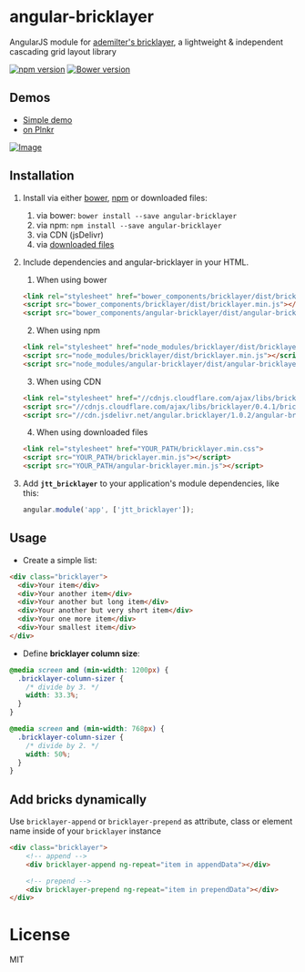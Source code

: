 # angular-bricklayer
AngularJS module for [ademilter's bricklayer](https://github.com/ademilter/bricklayer), a lightweight & independent cascading grid layout library

[![npm version](https://badge.fury.io/js/angular-bricklayer.svg)](https://badge.fury.io/js/angular-bricklayer)
[![Bower version](https://badge.fury.io/bo/angular-bricklayer.svg)](https://badge.fury.io/bo/angular-bricklayer)

## Demos
- [Simple demo](https://rawgit.com/JohnnyTheTank/angular-bricklayer/master/demo/index.html)
- [on Plnkr](http://plnkr.co/edit/mo3G36)

[![Image](https://rawgit.com/ademilter/bricklayer/master/assets/screenshot.gif)](http://ademilter.github.io/bricklayer)

## Installation

1. Install via either [bower](http://bower.io/), [npm](https://www.npmjs.com/) or downloaded files:
    1. via bower: `bower install --save angular-bricklayer`
    2. via npm: `npm install --save angular-bricklayer`
    3. via CDN (jsDelivr)
    4. via [downloaded files](https://github.com/JohnnyTheTank/angular-bricklayer/zipball/master)

2. Include dependencies and angular-bricklayer in your HTML.
    1. When using bower
    ```html
    <link rel="stylesheet" href="bower_components/bricklayer/dist/bricklayer.min.css">
    <script src="bower_components/bricklayer/dist/bricklayer.min.js"></script>
    <script src="bower_components/angular-bricklayer/dist/angular-bricklayer.min.js"></script>
    ```
    2. When using npm
    ```html
    <link rel="stylesheet" href="node_modules/bricklayer/dist/bricklayer.min.css">
    <script src="node_modules/bricklayer/dist/bricklayer.min.js"></script>
    <script src="node_modules/angular-bricklayer/dist/angular-bricklayer.min.js"></script>
    ```
    3. When using CDN
    ```html
    <link rel="stylesheet" href="//cdnjs.cloudflare.com/ajax/libs/bricklayer/0.4.1/bricklayer.min.css">
    <script src="//cdnjs.cloudflare.com/ajax/libs/bricklayer/0.4.1/bricklayer.min.js"></script>
    <script src="//cdn.jsdelivr.net/angular.bricklayer/1.0.2/angular-bricklayer.min.js"></script>
    ```
    4. When using downloaded files
    ```html
    <link rel="stylesheet" href="YOUR_PATH/bricklayer.min.css">
    <script src="YOUR_PATH/bricklayer.min.js"></script>
    <script src="YOUR_PATH/angular-bricklayer.min.js"></script>
    ```

3. Add **`jtt_bricklayer`** to your application's module dependencies, like this:
    ```javascript
    angular.module('app', ['jtt_bricklayer']);
    ```

## Usage

- Create a simple list:

```html
<div class="bricklayer">
  <div>Your item</div>
  <div>Your another item</div>
  <div>Your another but long item</div>
  <div>Your another but very short item</div>
  <div>Your one more item</div>
  <div>Your smallest item</div>
</div>
```

- Define **bricklayer column size**:

```css
@media screen and (min-width: 1200px) {
  .bricklayer-column-sizer {
    /* divide by 3. */
    width: 33.3%;
  }
}

@media screen and (min-width: 768px) {
  .bricklayer-column-sizer {
    /* divide by 2. */
    width: 50%;
  }
}
```

## Add bricks dynamically

Use `bricklayer-append` or `bricklayer-prepend` as attribute, class or element name inside of your `bricklayer` instance

```html
<div class="bricklayer">
    <!-- append -->
    <div bricklayer-append ng-repeat="item in appendData"></div>

    <!-- prepend -->
    <div bricklayer-prepend ng-repeat="item in prependData"></div>
</div>
```

# License
MIT